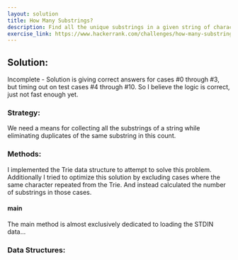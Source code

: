 ```yaml
---
layout: solution
title: How Many Substrings?
description: Find all the unique substrings in a given string of characters.
exercise_link: https://www.hackerrank.com/challenges/how-many-substrings
---
```

## Solution:
Incomplete - Solution is giving correct answers for cases #0 through #3, but timing out on test cases #4 through #10. So I believe the logic is correct, just not fast enough yet.
### Strategy:
We need a means for collecting all the substrings of a string while eliminating duplicates of the same substring in this count.
### Methods:
I implemented the Trie data structure to attempt to solve this problem. Additionally I tried to optimize this solution by excluding cases where the same character repeated from the Trie. And instead calculated the number of substrings in those cases.
#### main
The main method is almost exclusively dedicated to loading the STDIN data...

### Data Structures:
